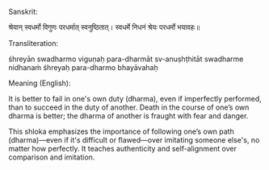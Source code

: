 Sanskrit:

श्रेयान् स्वधर्मो विगुणः परधर्मात् स्वनुष्ठितात्।
स्वधर्मे निधनं श्रेयः परधर्मो भयावहः॥

Transliteration:

śhreyān swadharmo viguṇaḥ para-dharmāt sv-anuṣhṭhitāt
swadharme nidhanaṁ śhreyaḥ para-dharmo bhayāvahaḥ

Meaning (English):

It is better to fail in one's own duty (dharma), even if imperfectly performed, than to succeed in the duty of another. Death in the course of one’s own dharma is better; the dharma of another is fraught with fear and danger.

This shloka emphasizes the importance of following one’s own path (dharma)—even if it's difficult or flawed—over imitating someone else's, no matter how perfectly. It teaches authenticity and self-alignment over comparison and imitation.

